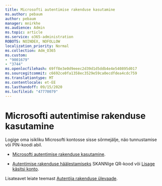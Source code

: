 ```yaml
---
title: Microsofti autentimise rakenduse kasutamine
ms.author: pebaum
author: pebaum
manager: mnirkhe
ms.audience: Admin
ms.topic: article
ms.service: o365-administration
ROBOTS: NOINDEX, NOFOLLOW
localization_priority: Normal
ms.collection: Adm_O365
ms.custom:
- "9001679"
- "3744"
ms.openlocfilehash: 69ff8e3e0d9eeec2d39d1d5ddb4e4e540895d017
ms.sourcegitcommit: c6692ce0fa1358ec3529e59ca0ecdfdea4cdc759
ms.translationtype: MT
ms.contentlocale: et-EE
ms.lasthandoff: 09/15/2020
ms.locfileid: "47770079"
---
```

# <a name="using-the-microsoft-authenticator-app"></a>Microsofti autentimise rakenduse kasutamine

Logige oma isikliku Microsofti kontosse sisse sõrmejälje, näo tunnustamise või PIN-koodi abil.

- [Microsofti autentimise rakenduse kasutamine](https://support.microsoft.com/help/4026727/microsoft-account-how-to-use-the-microsoft-authenticator-app). 

- [Autentimise rakenduse häälestamiseks](https://docs.microsoft.com/azure/active-directory/user-help/security-info-setup-auth-app) SKANNIge QR-kood või [Lisage käsitsi konto](https://docs.microsoft.com/azure/active-directory/user-help/user-help-auth-app-add-account-manual).  

Lisateavet leiate teemast [Autentija rakenduse ülevaade](https://docs.microsoft.com/azure/active-directory/user-help/user-help-auth-app-overview).
